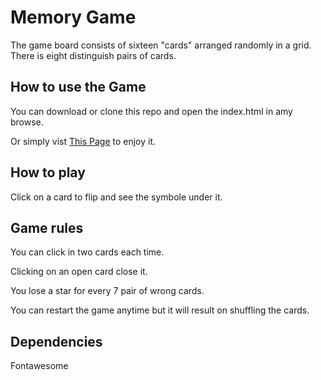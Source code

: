 # Memory Game

The game board consists of sixteen "cards" arranged randomly in a grid. There is eight distinguish pairs of cards.

## How to use the Game
You can download or clone this repo and open the index.html in amy browse.


Or simply vist <a href="https://mariam-fouad.github.io/-Memory-Game/">This Page</a> to enjoy it.

## How to play 
Click on a card to flip and see the symbole under it.

## Game rules
You can click in two cards each time.


Clicking on an open card close it.


You lose a star for every 7 pair of wrong cards.


You can restart the game anytime but it will result on shuffling the cards.

## Dependencies
Fontawesome
